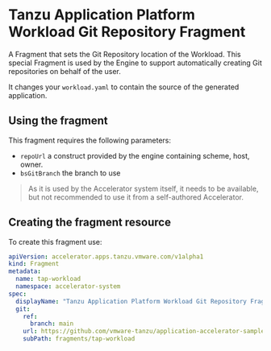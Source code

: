 # Tanzu Application Platform Workload Git Repository Fragment

A Fragment that sets the Git Repository location of the Workload. This special Fragment is used by the Engine to support automatically creating
Git repositories on behalf of the user.

It changes your `workload.yaml` to contain the source of the generated application.

## Using the fragment

This fragment requires the following parameters:
- `repoUrl`
  a construct provided by the engine containing scheme, host, owner.
- `bsGitBranch`
  the branch to use

> As it is used by the Accelerator system itself, it needs to be available, but not recommended to use it from a self-authored Accelerator. 

## Creating the fragment resource

To create this fragment use:

```yaml
apiVersion: accelerator.apps.tanzu.vmware.com/v1alpha1
kind: Fragment
metadata:
  name: tap-workload
  namespace: accelerator-system
spec:
  displayName: "Tanzu Application Platform Workload Git Repository Fragment"
  git:
    ref:
      branch: main
    url: https://github.com/vmware-tanzu/application-accelerator-samples.git
    subPath: fragments/tap-workload
```
